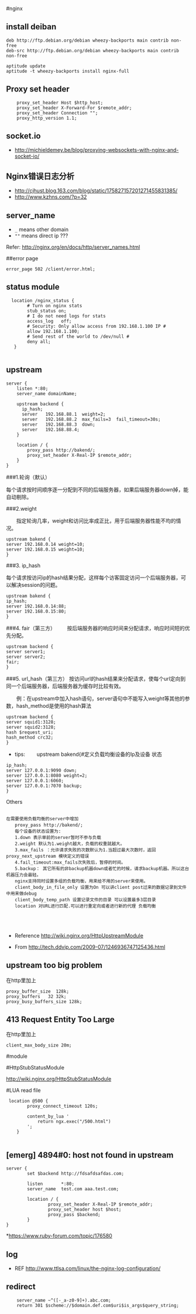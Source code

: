 #nginx 


## install deiban

```
deb http://ftp.debian.org/debian wheezy-backports main contrib non-free
deb-src http://ftp.debian.org/debian wheezy-backports main contrib non-free

aptitude update
aptitude -t wheezy-backports install nginx-full
```

## Proxy set header

```
	proxy_set_header Host $http_host;
	proxy_set_header X-Forward-For $remote_addr;
	proxy_set_header Connection "";
	proxy_http_version 1.1;
```

## socket.io

* <http://michieldemey.be/blog/proxying-websockets-with-nginx-and-socket-io/>

## Nginx错误日志分析

* <http://cjhust.blog.163.com/blog/static/175827157201271455831385/>
* <http://www.kzhns.com/?p=32>

## server_name


* `_` means other domain
* `""` means direct ip ???


Refer: <http://nginx.org/en/docs/http/server_names.html>


##error page



```
error_page 502 /client/error.html;
```

## status module

```
  location /nginx_status {
        # Turn on nginx stats
        stub_status on;
        # I do not need logs for stats
        access_log   off;
        # Security: Only allow access from 192.168.1.100 IP #
        allow 192.168.1.100;
        # Send rest of the world to /dev/null #
        deny all;
   }
 

```

## upstream  

```
server {
	listen *:80;
	server_name domainName;

	upstream backend {
      ip_hash;
      server   192.168.88.1  weight=2;
      server   192.168.88.2  max_fails=3  fail_timeout=30s;
      server   192.168.88.3  down;
      server   192.168.88.4;
    }

    location / {
        proxy_pass http://bakend/;
        proxy_set_header X-Real-IP $remote_addr;
    }
}

```
###1.轮询（默认）

每个请求按时间顺序逐一分配到不同的后端服务器，如果后端服务器down掉，能自动剔除。

###2.weight

　　指定轮询几率，weight和访问比率成正比，用于后端服务器性能不均的情况。

```
upstream bakend { 
server 192.168.0.14 weight=10; 
server 192.168.0.15 weight=10; 
}
```

###3. ip_hash

每个请求按访问ip的hash结果分配，这样每个访客固定访问一个后端服务器，可以解决session的问题。


```
upstream bakend { 
ip_hash; 
server 192.168.0.14:88; 
server 192.168.0.15:80; 
}

```

###4. fair（第三方）
　　按后端服务器的响应时间来分配请求，响应时间短的优先分配。

```
upstream backend { 
server server1; 
server server2; 
fair; 
}
```

###5. url_hash（第三方）
按访问url的hash结果来分配请求，使每个url定向到同一个后端服务器，后端服务器为缓存时比较有效。

　　例：在upstream中加入hash语句，server语句中不能写入weight等其他的参数，hash_method是使用的hash算法
　　

```
upstream backend { 
server squid1:3128; 
server squid2:3128; 
hash $request_uri; 
hash_method crc32; 
}

```

* tips:
　　upstream bakend{#定义负载均衡设备的Ip及设备 状态　　

```
ip_hash; 
server 127.0.0.1:9090 down; 
server 127.0.0.1:8080 weight=2; 
server 127.0.0.1:6060; 
server 127.0.0.1:7070 backup; 
}
```


Others


```

在需要使用负载均衡的server中增加
　　proxy_pass http://bakend/;
　　每个设备的状态设置为:
　　1.down 表示单前的server暂时不参与负载
　　2.weight 默认为1.weight越大，负载的权重就越大。
　　3.max_fails ：允许请求失败的次数默认为1.当超过最大次数时，返回proxy_next_upstream 模块定义的错误
　　4.fail_timeout:max_fails次失败后，暂停的时间。
　　5.backup： 其它所有的非backup机器down或者忙的时候，请求backup机器。所以这台机器压力会最轻。
　　nginx支持同时设置多组的负载均衡，用来给不用的server来使用。
　　client_body_in_file_only 设置为On 可以讲client post过来的数据记录到文件中用来做debug
　　client_body_temp_path 设置记录文件的目录 可以设置最多3层目录
　　location 对URL进行匹配.可以进行重定向或者进行新的代理 负载均衡　
　　
```


　　
　　　　　　　　　　
* Reference <http://wiki.nginx.org/HttpUpstreamModule>


* From <http://tech.ddvip.com/2009-07/1246936747125436.html>


## upstream too big problem

在http里加上

```
proxy_buffer_size  128k;
proxy_buffers   32 32k;
proxy_busy_buffers_size 128k;

```


## 413 Request Entity Too Large

在http里加上


```
client_max_body_size 20m;

```

#module



#HttpStubStatusModule

<http://wiki.nginx.org/HttpStubStatusModule>



#LUA read file

```
 location @500 {                     
        proxy_connect_timeout 120s;     
                                        
        content_by_lua '                
            return ngx.exec("/500.html")
        ';                              
    }  
    
```


## [emerg] 4894#0: host not found in upstream


```
server {
        set $backend http://fdsafdsafdas.com;

        listen       *:80;
        server_name  test.com aaa.test.com;

        location / {
                proxy_set_header X-Real-IP $remote_addr;
                proxy_set_header host $host;
                proxy_pass $backend;
        }
}
```
*<https://www.ruby-forum.com/topic/176580>



## log


* REF <http://www.ttlsa.com/linux/the-nginx-log-configuration/>


## redirect 

```
	server_name ~^([-_a-z0-9]+).abc.com;
	return 301 $scheme://$domain.def.com$uri$is_args$query_string;
```
